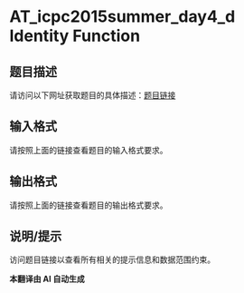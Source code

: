 # AT_icpc2015summer_day4_d Identity Function

## 题目描述

请访问以下网址获取题目的具体描述：[题目链接](https://atcoder.jp/contests/jag2015summer-day4/tasks/icpc2015summer_day4_d)

## 输入格式

请按照上面的链接查看题目的输入格式要求。

## 输出格式

请按照上面的链接查看题目的输出格式要求。

## 说明/提示

访问题目链接以查看所有相关的提示信息和数据范围约束。

 **本翻译由 AI 自动生成**